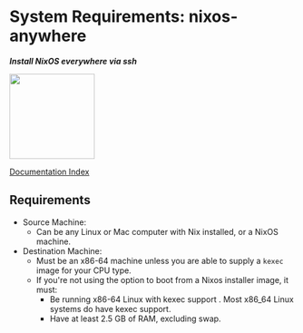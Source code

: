 # System Requirements: nixos-anywhere

**_Install NixOS everywhere via ssh_**

<img src="https://raw.githubusercontent.com/numtide/nixos-anywhere/main/docs/logo.png" width="150" height="150">

[Documentation Index](./INDEX.md) 

## Requirements

- Source Machine:
  - Can be any Linux or Mac computer with Nix installed, or a NixOS machine.
- Destination Machine:
  - Must be an x86-64 machine unless you are able to supply a `kexec` image for your CPU type.
  - If you're not using the option to boot from a Nixos installer image, it must:
    -  Be running x86-64 Linux with kexec support . Most x86_64 Linux systems do have kexec support.
    - Have at least 2.5 GB of RAM, excluding swap.
